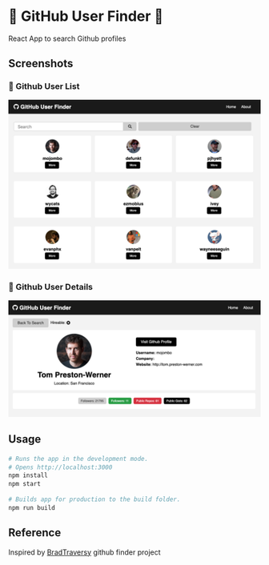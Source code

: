 # :mag_right: GitHub User Finder :mag_right:

React App to search Github profiles

## Screenshots

### 👥 Github User List

![Github user list](images/profiles.png)

### 👤 Github User Details

![Github profile details](images/profile.png)

## Usage

```bash
# Runs the app in the development mode.
# Opens http://localhost:3000
npm install
npm start
```

```bash
# Builds app for production to the build folder.
npm run build
```

## Reference

Inspired by [BradTraversy](https://github.com/bradtraversy/github-finder) github finder project
